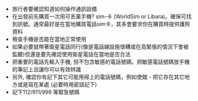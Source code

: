 [Title]: # (通訊)
[Order]: # (1)

* 旅行者要確認知道如何操作通訊設備
* 在出發前先購買一次用可丢棄手機? sim-卡 (WorldSim or Libara)。確保可找到訊號。通常最好是在當地購買電話sim卡，其多會要求你在購買時提供護照資料
* 檢查手機是否能在當地正常使用
* 如果必要就帶著衛星電話同行(像是電話線設施很糟或在高緊張的情況下會被監聽)但還是要先確認使用衛星電話在當地是否合法
* 把重要的電話先輸入手機, 但不包含敏感的電話號碼。把敏感電話號碼放手機的筆記上且讓你可以有效辨識
* 另外, 確認你有記下其它可能用得上的電話號碼，例如使館 - 把它存在其它地方或是寫在某處 (必要時用密語記下)
* 記下112/911/999 等緊急號碼